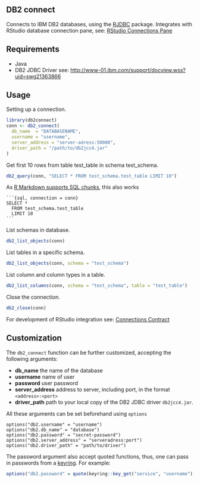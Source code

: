 DB2 connect
-----

Connects to IBM DB2 databases, using the [RJDBC](https://www.rforge.net/RJDBC/) package. Integrates with RStudio database connection pane, see: [RStudio Connections Pane](https://db.rstudio.com/rstudio/connections/)


## Requirements

* Java
* DB2 JDBC Driver see: http://www-01.ibm.com/support/docview.wss?uid=swg21363866

## Usage

Setting up a connection.

```r
library(db2connect)
conn <- db2_connect(
  db_name  = "DATABASENAME",
  username = "username",
  server_address = "server-adress:50000",
  driver_path = "/path/to/db2jcc4.jar"
)
```


Get first 10 rows from table test_table in schema test_schema.

```r
db2_query(conn, "SELECT * FROM test_schema.test_table LIMIT 10")
```

As [R Markdown supports SQL chunks](https://bookdown.org/yihui/rmarkdown/language-engines.html), this also works

    ```{sql, connection = conn}
    SELECT * 
      FROM test_schema.test_table 
      LIMIT 10
    ```


List schemas in database.

```r
db2_list_objects(conn)
```

List tables in a specific schema.

```r
db2_list_objects(conn, schema = "test_schema")
```

List column and column types in a table.

```r
db2_list_columns(conn, schema = "test_schema", table = "test_table")
```

Close the connection.

```r
db2_close(conn)
```


For development of RStudio integration see: [Connections Contract](https://rstudio.github.io/rstudio-extensions/connections-contract.html)


## Customization

The `db2_connect` function can be further customized, accepting the following arguments:

* **db_name** the name of the database
* **username** name of user
* **password** user password
* **server_address** address to server, including port, in the format `<address>:<port>`
* **driver_path** path to your local copy of the DB2 JDBC driver `db2jcc4.jar`.

All these arguments can be set beforehand using `options`

    options("db2.username" = "username")
    options("db2.db_name" = "database")
    options("db2.password" = "secret-password")
    options("db2.server_address" = "serveradress:port")
    options("db2.driver_path" = "path/to/driver")


The password argument also accept quoted functions, thus, one can pass in passwords from a [keyring](https://db.rstudio.com/best-practices/managing-credentials/). For example:

```r
options("db2.password" = quote(keyring::key_get("service", "username")))
```




